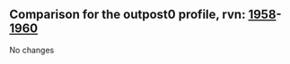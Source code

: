 ## Comparison for the outpost0 profile, rvn: [1958](https://github.com/PRO100KatYT/FortniteProfileRevisions/tree/main/profiles/outpost0/1958%20outpost0.json)-[1960](https://github.com/PRO100KatYT/FortniteProfileRevisions/tree/main/profiles/outpost0/1960%20outpost0.json)

No changes
